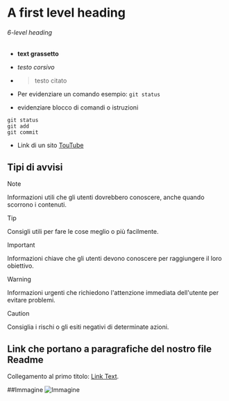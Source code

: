# A first level heading

###### 6-level heading

- **text grassetto**
- _testo corsivo_
- >testo citato

- Per evidenziare un comando esempio: `git status`

- evidenziare blocco di comandi o istruzioni 
```
git status
git add
git commit
```
- Link di un sito [TouTube](https://www.youtube.com/)


## Tipi di avvisi
> [!NOTE]
> Informazioni utili che gli utenti dovrebbero conoscere, anche quando scorrono i contenuti.

> [!TIP]
> Consigli utili per fare le cose meglio o più facilmente.

> [!IMPORTANT]
> Informazioni chiave che gli utenti devono conoscere per raggiungere il loro obiettivo.

> [!WARNING]
> Informazioni urgenti che richiedono l'attenzione immediata dell'utente per evitare problemi.

> [!CAUTION]
> Consiglia i rischi o gli esiti negativi di determinate azioni.

## Link che portano a paragrafiche del nostro file Readme
Collegamento al primo titolo: [Link Text](#A-first-level-heading).

##Immagine
![Immagine](https://foundations.projectpythia.org/_images/GitHub-logo.png)
